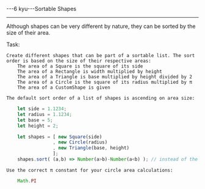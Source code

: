---6 kyu---Sortable Shapes

---

Although shapes can be very different by nature, they can be sorted by the size of their area.

Task:

    Create different shapes that can be part of a sortable list. The sort order is based on the size of their respective areas:
        The area of a Square is the square of its side
        The area of a Rectangle is width multiplied by height
        The area of a Triangle is base multiplied by height divided by 2
        The area of a Circle is the square of its radius multiplied by π
        The area of a CustomShape is given

    The default sort order of a list of shapes is ascending on area size:

```js
    let side = 1.1234;
    let radius = 1.1234;
    let base = 5;
    let height = 2;

    let shapes = [ new Square(side)
                 , new Circle(radius)
                 , new Triangle(base, height)
                 ];
    shapes.sort( (a,b) => Number(a>b)-Number(a<b) ); // instead of the default lexicographical sort, natural sort will be used
```

    Use the correct π constant for your circle area calculations:

```js
    Math.PI
```
